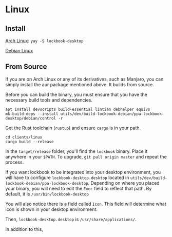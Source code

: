 # Linux

## Install

[Arch Linux](https://aur.archlinux.org/packages/lockbook-desktop): `yay -S lockbook-desktop`

[Debian Linux](https://github.com/lockbook/lockbook/releases)

## From Source

If you are on Arch Linux or any of its derivatives, such as Manjaro, you can simply install the aur package mentioned 
above. It builds from source.

Before you can build the binary, you must ensure that you have the necessary build tools and dependencies.

```
apt install devscripts build-essential lintian debhelper equivs
mk-build-deps --install utils/dev/build-lockbook-debian/ppa-lockbook-desktop/debian/control -r
```

Get the Rust toolchain (`rustup`) and ensure `cargo` is in your path.

```
cd clients/linux
cargo build --release
```

In the `target/release` folder, you'll find the `lockbook` binary. Place it
anywhere in your `$PATH`. To upgrade, `git pull origin master` and repeat the
process.

If you want lockbook to be integrated into your desktop environment, you will have
to configure `lockbook-desktop.desktop` located in `utils/dev/build-lockbook-debian/ppa-lockbook-desktop`.
Depending on where you placed your binary, you will need to edit the `Exec` field to reflect that path.
By default, it is `/usr/bin/lockbook-desktop`

You will also notice there is a field called `Icon`. This field will determine what icon
is shown in your desktop environment.

Then, `lockbook-desktop.desktop` is `/usr/share/applications/`.

In addition to this,


